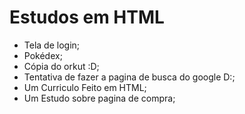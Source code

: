 # Estudos em HTML
* Tela de login;
* Pokédex;
* Cópia do orkut :D;
* Tentativa de fazer a pagina de busca do google D:;
* Um Curriculo Feito em HTML;
* Um Estudo sobre pagina de compra;

